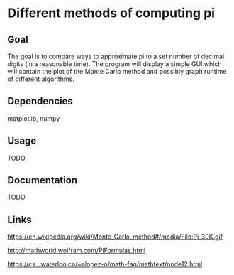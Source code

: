 # Different methods of computing pi
## Goal
The goal is to compare ways to approximate pi to a set number of decimal digits (in a reasonable time).
The program will display a simple GUI which will contain the plot of the Monte Carlo method
and possibly graph runtime of different algorithms.
## Dependencies
matplotlib,
numpy

## Usage 
TODO 
## Documentation 
TODO
## Links
https://en.wikipedia.org/wiki/Monte_Carlo_method#/media/File:Pi_30K.gif

http://mathworld.wolfram.com/PiFormulas.html

https://cs.uwaterloo.ca/~alopez-o/math-faq/mathtext/node12.html

